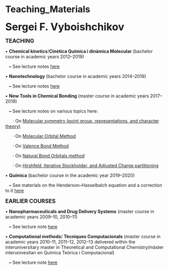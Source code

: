 # Teaching_Materials
<html>

<p><b><span style='font-size:24pt'>Sergei F. Vyboishchikov</span></b></p>

<p><b><span style='font-size:13pt'>TEACHING</span></b></p>

<p>&bull;&nbsp;<b>Chemical kinetics</b>/<b>Cinètica Química i dinàmica Molecular </b>(bachelor course in academic years 2012–2019)</p>
<p>&nbsp;&nbsp; <b>–</b> See lecture notes <a href="http://github.com/vyboishchikov/Teaching_Materials/blob/CINETICA/https://github.com/vyboishchikov/Teaching_Materials/blob/KINETICS/Lecture-Notes.pdf">here</a></p>
<p>&bull;&nbsp;<b>Nanotechnology </b>(bachelor course in academic years 2014–2019)</p>
<p>&nbsp;&nbsp; <b>–</b> See lecture notes <a href="http://github.com/vyboishchikov/Teaching_Materials/blob/NANOTECHNOLOGY/Apunts.pdf">here</a></p>
<p>&bull;&nbsp;<b>New Tools in Chemical Bonding </b>(master course in academic years 2017–2019)</p>
<p>&nbsp;&nbsp; <b>–</b> See lecture notes on various topics here:</p>
<p>&nbsp;&nbsp;&nbsp;&nbsp;&nbsp; &middot; On <a href="http://github.com/vyboishchikov/Teaching_Materials/blob/NEW_TOOLS/Symmetry.pdf">Molecular symmetry (point group, representations, and character theory)</a></p>
<p>&nbsp;&nbsp;&nbsp;&nbsp;&nbsp; &middot; On <a href="http://github.com/vyboishchikov/Teaching_Materials/blob/NEW_TOOLS/MO.pdf">Molecular Orbital Method</a></p>
<p>&nbsp;&nbsp;&nbsp;&nbsp;&nbsp; &middot; On <a href="http://github.com/vyboishchikov/Teaching_Materials/blob/NEW_TOOLS/VB.pdf">Valence Bond Method</a></p>
<p>&nbsp;&nbsp;&nbsp;&nbsp;&nbsp; &middot; On <a href="http://github.com/vyboishchikov/Teaching_Materials/blob/NEW_TOOLS/NBO.pdf">Natural Bond Orbitals method</a></p>
<p>&nbsp;&nbsp;&nbsp;&nbsp;&nbsp; &middot; On <a href="http://github.com/vyboishchikov/Teaching_Materials/blob/NEW_TOOLS/Hirshfeld.pdf">Hirshfeld, Iterative Stockholder, and Adjusted Charge partitioning</a></p>
<p>&bull;&nbsp;<b>Química</b> (bachelor course in the academic year 2019–2020)</p>

<p>&nbsp;&nbsp; <b>–</b> See materials on the Henderson–Hasselbalch equation and a correction to it <a href="http://github.com/vyboishchikov/Teaching_Materials/blob/QUIMICA/Henderson-Hasselbalch.pdf">here</a></p>

<p><b><span style='font-size:13pt'>EARLIER COURSES</span></b></p>

<p>&bull;&nbsp;<b>Nanopharmaceuticals and Drug Delivery Systems</b> (master course in academic years 2009–10, 2010–11)</p>
<p>&nbsp;&nbsp; <b>–</b> See lecture note <a href="http://github.com/vyboishchikov/Teaching_Materials/blob/NANOPHARMA/Apunts.pdf">here</a></p>
<p>&bull;&nbsp;<b>Computational methods</b>/ <b>Tècniques
Computacionals</b> (master course in academic years 2010–11, 2011–12, 2012–13 delivered
within the interuniversitary master in Theoretical and Computational
Chemistry/màster interunivesitari en Química Teòrica i Computacional)</p>
<p>&nbsp;&nbsp; <b>–</b> See lecture note <a href="http://github.com/vyboishchikov/Teaching_Materials/blob/PROGRA">here</a></p>
</div>
</body>
</html>
